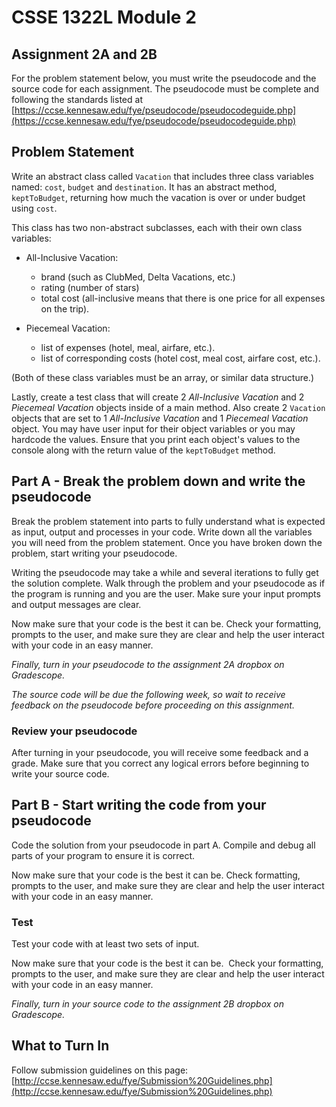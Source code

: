 # CSSE 1322L Module 2

## Assignment 2A and 2B

For the problem statement below, you must write the pseudocode and the source code for each assignment. The pseudocode must be complete and following the standards listed at [https://ccse.kennesaw.edu/fye/pseudocode/pseudocodeguide.php](https://ccse.kennesaw.edu/fye/pseudocode/pseudocodeguide.php)

## Problem Statement

Write an abstract class called `Vacation` that includes three class variables named: `cost`, `budget` and `destination`. It has an abstract method, `keptToBudget`, returning how much the vacation is over or under budget using `cost`.

This class has two non-abstract subclasses, each with their own class variables:

* All-Inclusive Vacation:
  * brand (such as ClubMed, Delta Vacations, etc.)
  * rating (number of stars)
  * total cost (all-inclusive means that there is one price for all expenses on the trip).

* Piecemeal Vacation:
  * list of expenses (hotel, meal, airfare, etc.).
  * list of corresponding costs (hotel cost, meal cost, airfare cost, etc.).

(Both of these class variables must be an array, or similar data structure.)

Lastly, create a test class that will create 2 *All-Inclusive Vacation* and 2 *Piecemeal Vacation* objects inside of a main method. Also create 2 `Vacation` objects that are set to 1 *All-Inclusive Vacation* and 1 *Piecemeal Vacation* object. You may have user input for their object variables or you may hardcode the values. Ensure that you print each object's values to the console along with the return value of the `keptToBudget` method.

## Part A - Break the problem down and write the pseudocode

Break the problem statement into parts to fully understand what is expected as input, output and processes in your code. Write down all the variables you will need from the problem statement. Once you have broken down the problem, start writing your pseudocode.

Writing the pseudocode may take a while and several iterations to fully get the solution complete. Walk through the problem and your pseudocode as if the program is running and you are the user. Make sure your input prompts and output messages are clear.

Now make sure that your code is the best it can be. Check your formatting, prompts to the user, and make sure they are clear and help the user interact with your code in an easy manner.

*Finally, turn in your pseudocode to the assignment 2A dropbox on Gradescope.*

*The source code will be due the following week, so wait to receive feedback on the pseudocode before proceeding on this assignment.*

### Review your pseudocode

After turning in your pseudocode, you will receive some feedback and a grade. Make sure that you correct any logical errors before beginning to write your source code.

## Part B - Start writing the code from your pseudocode

Code the solution from your pseudocode in part A. Compile and debug all parts of your program to ensure it is correct.

Now make sure that your code is the best it can be. Check formatting, prompts to the user, and make sure they are clear and help the user interact with your code in an easy manner.

### Test

Test your code with at least two sets of input.

Now make sure that your code is the best it can be.  Check your formatting, prompts to the user, and make sure they are clear and help the user interact with your code in an easy manner.

*Finally, turn in your source code to the assignment 2B dropbox on Gradescope.*

## What to Turn In

Follow submission guidelines on this page: [http://ccse.kennesaw.edu/fye/Submission%20Guidelines.php](http://ccse.kennesaw.edu/fye/Submission%20Guidelines.php)
